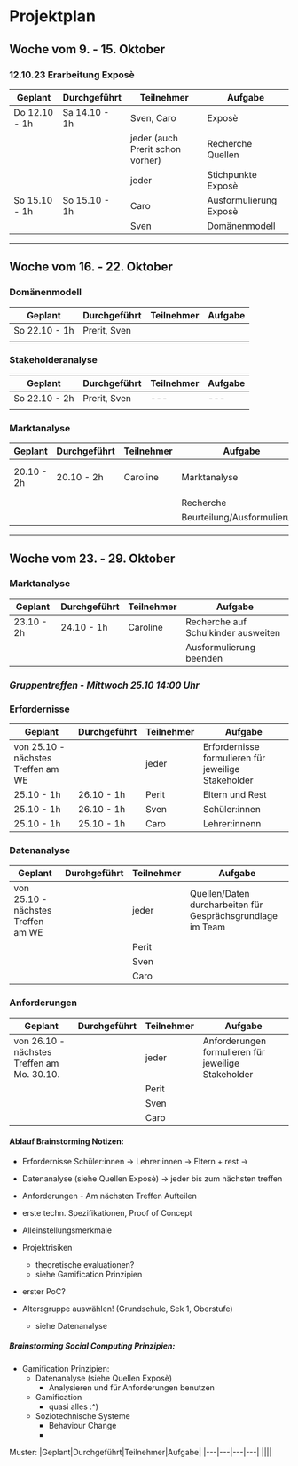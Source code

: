 # Projektplan

## Woche vom 9. - 15. Oktober
### 12.10.23 Erarbeitung Exposè 
|Geplant|Durchgeführt|Teilnehmer|Aufgabe|
|---|---|---|---|
|Do 12.10 - 1h| Sa 14.10 - 1h|Sven, Caro | Exposè |
|||jeder (auch Prerit schon vorher)|Recherche Quellen|
|||jeder|Stichpunkte Exposè|
|So 15.10 - 1h|So 15.10 - 1h|Caro|Ausformulierung Exposè|
|||Sven|Domänenmodell|
---
## Woche vom 16. - 22. Oktober
### Domänenmodell
|Geplant|Durchgeführt|Teilnehmer|Aufgabe|
|---|---|---|---|
|So 22.10 - 1h|Prerit, Sven|||
||||
### Stakeholderanalyse
|Geplant|Durchgeführt|Teilnehmer|Aufgabe|
|---|---|---|---|
|So 22.10 - 2h|Prerit, Sven|---|---|
||||
### Marktanalyse
|Geplant |Durchgeführt|Teilnehmer|Aufgabe| Notiz |
|---|---|---|---|---|
|20.10 - 2h|20.10 - 2h| Caroline | Marktanalyse| noch nicht fertig ausformuliert |
||||Recherche|
||||Beurteilung/Ausformulierung|
-----
## Woche vom 23. - 29. Oktober
### Marktanalyse
|Geplant |Durchgeführt|Teilnehmer|Aufgabe|
|---|---|---|---|
|23.10  - 2h|24.10 - 1h|Caroline| Recherche auf Schulkinder ausweiten|
||||Ausformulierung beenden|

### *Gruppentreffen - Mittwoch 25.10 14:00 Uhr*

### Erfordernisse
|Geplant|Durchgeführt|Teilnehmer|Aufgabe|
|---|---|---|---|
|von 25.10 - nächstes Treffen am WE|| jeder | Erfordernisse formulieren für jeweilige Stakeholder|
|25.10 - 1h|26.10 - 1h|Perit| Eltern und Rest|
|25.10 - 1h|26.10 - 1h|Sven| Schüler:innen|
|25.10 - 1h| 25.10 - 1h |Caro|Lehrer:innenn|

### Datenanalyse
|Geplant|Durchgeführt|Teilnehmer|Aufgabe|
|---|---|---|---|
|von 25.10 - nächstes Treffen am WE||jeder|Quellen/Daten durcharbeiten für Gesprächsgrundlage im Team |
|||Perit| |
|||Sven| |
|||Caro||

### Anforderungen
|Geplant|Durchgeführt|Teilnehmer|Aufgabe|
|---|---|---|---|
|von 26.10 - nächstes Treffen am Mo. 30.10.||jeder|Anforderungen formulieren für jeweilige Stakeholder |
|||Perit| |
|||Sven| |
|||Caro||



#### Ablauf Brainstorming Notizen:
- Erfordernisse
    Schüler:innen   -> 
    Lehrer:innen    -> 
    Eltern + rest   -> 
- Datenanalyse (siehe Quellen Exposè) -> jeder bis zum nächsten treffen
  
- Anforderungen - Am nächsten Treffen Aufteilen
- erste techn. Spezifikationen, Proof of Concept

- Alleinstellungsmerkmale
- Projektrisiken
  -  theoretische evaluationen?
  -  siehe Gamification Prinzipien
  
- erster PoC?

- Altersgruppe auswählen! (Grundschule, Sek 1, Oberstufe)
  - siehe Datenanalyse


##### Brainstorming Social Computing Prinzipien:
- Gamification Prinzipien:
  - Datenanalyse (siehe Quellen Exposè)
    - Analysieren und für Anforderungen benutzen
  - Gamification
    - quasi alles :^) 
  - Soziotechnische Systeme
    - Behaviour Change
    - 


Muster:
|Geplant|Durchgeführt|Teilnehmer|Aufgabe|
|---|---|---|---|
||||
